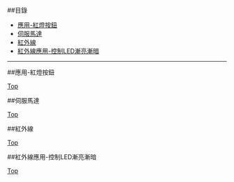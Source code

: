 ##目錄
* [應用-紅燈按鈕](#lightControl)
* [伺服馬達](#servo)
* [紅外線](#IRremote)
* [紅外線應用-控制LED漸亮漸暗](#IRremoteApp)


<hr>


<a name="lightControl"></a>
##應用-紅燈按鈕


[Top](#top)


<a name="servo"></a>
##伺服馬達


[Top](#top)



<a name="IRremote"></a>
##紅外線


[Top](#top)



<a name="IRremoteApp"></a>
##紅外線應用-控制LED漸亮漸暗


[Top](#top)


